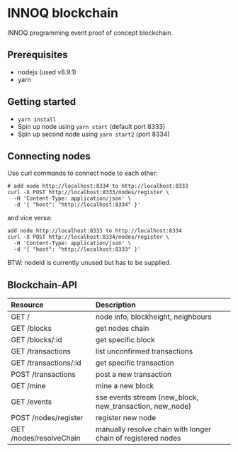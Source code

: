 # INNOQ blockchain

INNOQ programming event proof of concept blockchain.

## Prerequisites

* nodejs (used v8.9.1)
* yarn

## Getting started

* `yarn install`
* Spin up node using `yarn start` (default port 8333)
* Spin up second node using `yarn start2` (port 8334)

## Connecting nodes

Use curl commands to connect node to each other:

```
# add node http://localhost:8334 to http://localhost:8333
curl -X POST http://localhost:8333/nodes/register \
  -H 'Content-Type: application/json' \
  -d '{ "host": "http://localhost:8334" }'
```

and vice versa:

```
add node http://localhost:8333 to http://localhost:8334
curl -X POST http://localhost:8334/nodes/register \
  -H 'Content-Type: application/json' \
  -d '{ "host": "http://localhost:8333" }'
```

BTW: nodeId is currently unused but has to be supplied.


## Blockchain-API

| Resource                | Description                                                  |
| :---------------------- | :----------------------------------------------------------- |
| GET  /                  | node info, blockheight, neighbours                           |
| GET  /blocks            | get nodes chain                                              |
| GET  /blocks/:id        | get specific block                                           |
| GET  /transactions      | list unconfirmed transactions                                |
| GET  /transactions/:id  | get specific transaction                                     |
| POST /transactions      | post a new transaction                                       |
| GET  /mine              | mine a new block                                             |
| GET  /events            | sse events stream (new_block, new_transaction, new_node)     |
| POST /nodes/register    | register new node                                            |
| GET /nodes/resolveChain | manually resolve chain with longer chain of registered nodes |
